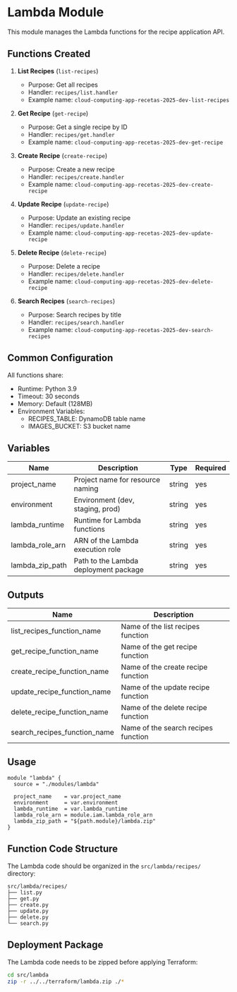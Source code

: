 # Lambda Module

This module manages the Lambda functions for the recipe application API.

## Functions Created

1. **List Recipes** (`list-recipes`)
   - Purpose: Get all recipes
   - Handler: `recipes/list.handler`
   - Example name: `cloud-computing-app-recetas-2025-dev-list-recipes`

2. **Get Recipe** (`get-recipe`)
   - Purpose: Get a single recipe by ID
   - Handler: `recipes/get.handler`
   - Example name: `cloud-computing-app-recetas-2025-dev-get-recipe`

3. **Create Recipe** (`create-recipe`)
   - Purpose: Create a new recipe
   - Handler: `recipes/create.handler`
   - Example name: `cloud-computing-app-recetas-2025-dev-create-recipe`

4. **Update Recipe** (`update-recipe`)
   - Purpose: Update an existing recipe
   - Handler: `recipes/update.handler`
   - Example name: `cloud-computing-app-recetas-2025-dev-update-recipe`

5. **Delete Recipe** (`delete-recipe`)
   - Purpose: Delete a recipe
   - Handler: `recipes/delete.handler`
   - Example name: `cloud-computing-app-recetas-2025-dev-delete-recipe`

6. **Search Recipes** (`search-recipes`)
   - Purpose: Search recipes by title
   - Handler: `recipes/search.handler`
   - Example name: `cloud-computing-app-recetas-2025-dev-search-recipes`

## Common Configuration

All functions share:
- Runtime: Python 3.9
- Timeout: 30 seconds
- Memory: Default (128MB)
- Environment Variables:
  - RECIPES_TABLE: DynamoDB table name
  - IMAGES_BUCKET: S3 bucket name

## Variables

| Name | Description | Type | Required |
|------|-------------|------|----------|
| project_name | Project name for resource naming | string | yes |
| environment | Environment (dev, staging, prod) | string | yes |
| lambda_runtime | Runtime for Lambda functions | string | yes |
| lambda_role_arn | ARN of the Lambda execution role | string | yes |
| lambda_zip_path | Path to the Lambda deployment package | string | yes |

## Outputs

| Name | Description |
|------|-------------|
| list_recipes_function_name | Name of the list recipes function |
| get_recipe_function_name | Name of the get recipe function |
| create_recipe_function_name | Name of the create recipe function |
| update_recipe_function_name | Name of the update recipe function |
| delete_recipe_function_name | Name of the delete recipe function |
| search_recipes_function_name | Name of the search recipes function |

## Usage

```hcl
module "lambda" {
  source = "./modules/lambda"

  project_name    = var.project_name
  environment     = var.environment
  lambda_runtime  = var.lambda_runtime
  lambda_role_arn = module.iam.lambda_role_arn
  lambda_zip_path = "${path.module}/lambda.zip"
}
```

## Function Code Structure

The Lambda code should be organized in the `src/lambda/recipes/` directory:
```
src/lambda/recipes/
├── list.py
├── get.py
├── create.py
├── update.py
├── delete.py
└── search.py
```

## Deployment Package

The Lambda code needs to be zipped before applying Terraform:
```bash
cd src/lambda
zip -r ../../terraform/lambda.zip ./*
``` 